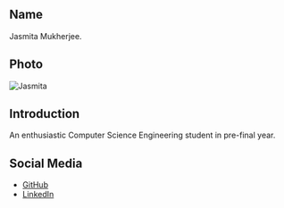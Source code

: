 ## Name
Jasmita Mukherjee.

## Photo
![Jasmita](https://drive.google.com/file/d/1F_PWQzOc9r6WSAmrVcPU2n_ygKkPtdt6/view?usp=drive_link)

## Introduction
An enthusiastic Computer Science Engineering student in pre-final year.

## Social Media
- [GitHub](https://github.com/jasmitamukherjee)
- [LinkedIn](https://www.linkedin.com/in/jasmita-mukherjee/)